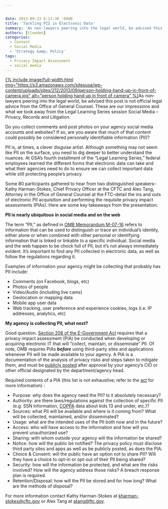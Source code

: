 ```yaml
---


date: 2013-09-23 6:11:36 -0400
title: 'Tackling PII in Electronic Data'
summary: 'As non-lawyers peering into the legal world, be advised this post is not official legal advice from the Office of General Counsel. These are our impressions and what we took away from the Legal Learning Series session Social Media &amp;#8211; Privacy, Records and Litigation. Do'
authors: [tlowden]
categories:
  - Content
  - Social Media
  - 'Strategy &amp; Policy'
tags:
  - Privacy Impact Assessment
  - social media
---
```


<p dir="ltr">
  <a href="https://s3.amazonaws.com/sitesusa/wp-content/uploads/sites/212/2013/09/person-holding-hand-up-in-front-of-camera.jpg">
{% include image/full-width.html img="https://s3.amazonaws.com/sitesusa/wp-content/uploads/sites/212/2013/09/person-holding-hand-up-in-front-of-camera.jpg" alt="person holding hand up in front of camera" %}</a>As non-lawyers peering into the legal world, be advised this post is not official legal advice from the Office of General Counsel. These are our impressions and what we took away from the Legal Learning Series session Social Media &#8211; Privacy, Records and Litigation.
</p>

<p dir="ltr">
  Do you collect comments and post photos on your agency social media accounts and websites? If so, are you aware that much of that content could possibly be considered personally identifiable information (PII)?
</p>

<p dir="ltr">
  PII is, at times, a clever disguise artist. Although something may not seem like PII on the surface, you need to dig deeper to better understand the nuances.  At GSA’s fourth installment of the “Legal Learning Series,” federal employees learned the different forms that electronic data can take and what their agencies need to do to ensure we can collect important data while still protecting people’s privacy.
</p>

<p dir="ltr">
  Some 80 participants gathered to hear from two distinguished speakers&#8211;Kathy Harman-Stokes, Chief Privacy Officer at the CFTC and Alex Tang, Attorney in the Office of General Counsel at the FTC&#8211;detail the ins and outs of electronic PII acquisition and performing the requisite privacy impact assessments (PIAs). Here are some key takeaways from the presentation:
</p>

<p dir="ltr">
  <strong>PII is nearly ubiquitous in social media and on the web</strong>
</p>

<p dir="ltr">
  The term “PII,” as defined in <a href="http://www.whitehouse.gov/sites/default/files/omb/memoranda/fy2007/m07-16.pdf">OMB Memorandum M-07-16</a> refers to information that can be used to distinguish or trace an individual’s identity, either alone or when combined with other personal or identifying information that is linked or linkable to a specific individual. Social media and the web happen to be chock full of PII, but it’s not always immediately evident. It’s important to find any PII collected in electronic data, as well as follow the regulations regarding it.
</p>

<p dir="ltr">
  Examples of information your agency might be collecting that probably has PII include:
</p>

  * Comments (on Facebook, blogs, etc)
  * Photos of people
  * Video/Audio (including live cams)
  * Geolocation or mapping data
  * Mobile app user data
  * Web tracking, user preference and experience cookies, logs (i.e. IP addresses, analytics, etc)

<p dir="ltr">
  <strong>My agency is collecting PII, what next?</strong>
</p>

<p dir="ltr">
  Good question. <a href="http://www.whitehouse.gov/omb/memoranda_m03-22#b">Section 208 of the E-Government Act</a> requires that a privacy impact assessment (PIA) be conducted when developing or acquiring electronic IT that will “collect, maintain, or disseminate” PII. Of note, OMB requires PIAs <em><strong>before</strong></em> using third-party sites and applications whenever PII will be made available to your agency. A PIA is a documentation of the analysis of privacy risks and steps taken to mitigate them, and must be <a href="http://www.gsa.gov/portal/content/102237">publicly posted</a> after approval by your agency’s CIO or other official designated by the department/agency head.
</p>

<p dir="ltr">
  Required contents of a PIA (this list is not exhaustive; refer to the <a href="http://www.whitehouse.gov/omb/memoranda_m03-22#b">act</a> for more information) :
</p>

  * Purpose: why does the agency need the PII? Is it absolutely necessary?
  * Authority: are there laws/regulations against the collection of specific PII (e.g. SSN information, [COPPA](http://www.ftc.gov/ogc/coppa1.htm) data about kids 13 and under, etc.)?
  * Sources: what PII will be available and where is it coming from? What will be collected, maintained, and/or disseminated?
  * Usage: what are the intended uses of the PII both now and in the future?
  * Access: who will have access to the information and how will you prevent unauthorized use?
  * Sharing: with whom outside your agency will the information be shared?
  * Notice: how will the public be notified? The privacy policy must disclose third party sites and apps as well as be publicly posted, as does the PIA.
  * Choice & Consent: will the public have an option not to share PII? Will they have a choice to opt-in or opt-out of their PII being shared?
  * Security: how will the information be protected, and what are the risks involved? How will the agency address those risks? A breach response plan is required.
  * Retention/Disposal: how will the PII be stored and for how long? What are the methods of disposal?

<p dir="ltr">
  For more information contact Kathy Harman-Stokes at <a href="mailto:kharman-stokes@cftc.gov">kharman-stokes@cftc.gov</a> or Alex Tang at <a href="mailto:atang@ftc.gov">atang@ftc.gov</a>.
</p>

<p dir="ltr">